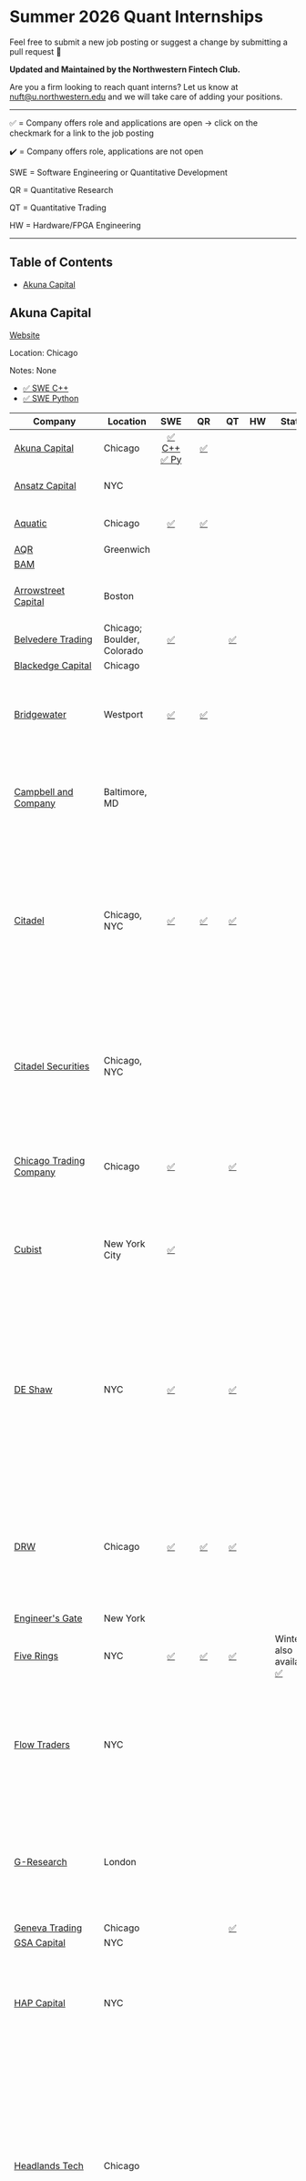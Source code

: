 # Summer 2026 Quant Internships

Feel free to submit a new job posting or suggest a change by submitting a pull request 🙏

**Updated and Maintained by the Northwestern Fintech Club.**

Are you a firm looking to reach quant interns? Let us know at nuft@u.northwestern.edu and we will take care of adding your positions. 

------

✅  = Company offers role and applications are open → click on the checkmark for a link to the job posting

✔️ = Company offers role, applications are not open

SWE = Software Engineering or Quantitative Development

QR = Quantitative Research

QT = Quantitative Trading

HW = Hardware/FPGA Engineering

------

## Table of Contents
- [Akuna Capital](#akuna-capital)


## Akuna Capital
[Website](https://akunacapital.com/careers#careers)

Location: Chicago

Notes: None

- [✅ SWE C++](https://akunacapital.com/job-details?gh_jid=6996427)
- [✅ SWE Python](https://akunacapital.com/job-details?gh_jid=7055471)


| Company| Location|SWE|QR|QT|HW|Status| Notes|
|-------------------------|-------------------------|:---------------------------------------------------------------------------------------------------------------------------------------------------:|:---------------------------------------------------------------------------------------------------------------------------------------------------:|:---------------------------------------------------------------------------------------------------------------------------------------------------:|:-------------------------------------------------------------------------------------------------------------------------------------------------:|--------------------------------------------------------------------|--------------------------------------------------------------------------------------------------------------------------------------------------------------------------------------------------------------------------------------------------------------------------------------------------|
| [Akuna Capital](https://akunacapital.com/careers#careers)|Chicago|[✅ C++]()  [✅ Py]()|[✅](https://akunacapital.com/job-details?gh_jid=7055793)|||||
| [Ansatz Capital](https://jobs.lever.co/ansatzcapital)|NYC||||||Very Small, Citadel Spinoff.|
| [Aquatic](https://boards.greenhouse.io/aquaticcapitalmanagement)|Chicago|[✅](https://job-boards.greenhouse.io/aquaticcapitalmanagement/jobs/7990895002)|[✅](https://job-boards.greenhouse.io/aquaticcapitalmanagement/jobs/7985726002)||||Very Small, Citadel Spinoff.|
| [AQR](https://careers.aqr.com/jobs/department/university-jobs#/)|Greenwich|||||||
| [BAM](https://bamfunds.force.com/s/)||||||||
| [Arrowstreet Capital](https://arrowstreetcapital.wd5.myworkdayjobs.com/en-US/Arrowstreet)|Boston||||||Fully Systematic. Very High PnL per head.|
| [Belvedere Trading](http://www.belvederetrading.com/jobs/)|Chicago; Boulder, Colorado|[✅](https://jobs.lever.co/belvederetrading/eddfd030-1b27-46db-9ef6-5b65e1e2484c)||[✅](https://jobs.lever.co/belvederetrading/ec52b73e-54b8-4f87-909d-a74cb288dc4d)||||
| [Blackedge Capital](https://boards.greenhouse.io/blackedgecapital)| Chicago|||||||
| [Bridgewater](https://www.bridgewater.com/working-at-bridgewater/job-openings)| Westport|[✅](https://job-boards.greenhouse.io/bridgewater89/jobs/7950099002)|[✅](https://job-boards.greenhouse.io/bridgewater89/jobs/7726966002)|||| Day Ralio's firm. Very unique culture and interviews. Very School Selective.|
| [Campbell and Company](https://workforcenow.adp.com/mascsr/default/mdf/recruitment/recruitment.html?cid=2de708e1-c847-43b1-bf0d-0bad30aca014&ccId=19000101_000001&type=MP&lang=en_US)| Baltimore, MD|||||| This small 60 employee multi-strat quant firm has an extremely collaborative culture.|
| [Citadel](https://www.citadel.com/careers/open-opportunities/students/internships/)| Chicago, NYC|[✅](https://www.citadelsecurities.com/careers/details/software-engineer-intern-us/)|[✅](https://www.citadelsecurities.com/careers/details/quantitative-research-analyst-intern-bs-ms-us/)|[✅](https://www.citadelsecurities.com/careers/details/quantitative-trading-intern-us/)||| The hedge fund side of Ken Griffin's Citadel. The quants are mostly on the Global Quantitative Strategies team (GQS). Citadel tends to be fairly school-selective.|
| [Citadel Securities](https://www.citadelsecurities.com/careers/students/internships/)|Chicago, NYC|||||| The market making arm of Citadel. The general perception is that the culture tends to be better at Citadel Securities vs Citadel LLC.|
| [Chicago Trading Company](https://www.chicagotrading.com/search#search-results) |Chicago|[✅](https://grnh.se/2f36ab9q5us)||[✅](https://grnh.se/28t263745us)|||Very trader led shop. Shares an office with Group One Trading.|
| [Cubist](https://careers.point72.com/?experience=internships)| New York City|[✅](https://careers.point72.com/CSJobDetail?jobName=quantitative-software-developer-intern&jobCode=CSS-0011537&location=New%20York&locale=English&retURL=/CSCareerSearch)||||| The quant arm of Steve Cohen's Point72 hedge fund. Pretty small and school selective.|
| [DE Shaw](https://www.deshaw.com/careers/internships)|NYC|[✅](https://www.deshaw.com/careers/software-developer-intern-new-york-summer-2026-5521)||[✅](https://www.deshaw.com/careers/proprietary-trading-intern-new-york-summer-2026-5379)|||Tends to be extremely school-selective, mostly recruiting from ivy leagues and similar. Generally considered a top destination for QRs, more so than other roles.|
| [DRW](https://drw.com/work-at-drw/category/campus/)|Chicago|[✅](https://www.drw.com/work-at-drw/listings/software-developer-intern-3157977)|[✅](https://www.drw.com/work-at-drw/listings/quantitative-research-intern-3151348)|[✅](https://www.drw.com/work-at-drw/listings/quantitative-trading-analyst-intern-3141981)||| Perception is that DRWers tend to have a good WLB but teams are usually siloed. Known for their PM type culture and relatively fluid roles.|
| [Engineer's Gate](https://www.eglp.com/)|New York| | | ||||
| [Five Rings](https://fiverings.com/careers)| NYC|[✅](https://job-boards.greenhouse.io/fiveringsllc/jobs/4806713008)|[✅](https://job-boards.greenhouse.io/fiveringsllc/jobs/4563183008)|[✅](https://job-boards.greenhouse.io/fiveringsllc/jobs/4613451008)||Winter also available. [✅](https://job-boards.greenhouse.io/fiveringsllc/jobs/4634686008)| Extremely school-selective - generally MIT only.|
| [Flow Traders](https://www.flowtraders.com/careers)|NYC|||||| Primary focus is on ETFs. Pay tends be lower than IMC and Optiver. One of the only publicly traded quant funds.|
| [G-Research](https://www.gresearch.co.uk/join-us/graduates/)| London|||||| Also hires people out of the US. Very focused on research with a lot of people working on cutting-edge Machine Learning.|
| [Geneva Trading](https://www.genevatrading.com/careers-open-positions/)| Chicago|||[✅](https://job-boards.greenhouse.io/genevatrading/jobs/4767553007)||||
| [GSA Capital](https://www.gsacapital.com/?section=careers&gh_src=)| NYC|||||||
| [HAP Capital](https://jobs.lever.co/hap-capital)|NYC||||||Another options market maker. Less known than (IMC, Optiver, ...) but well known in the OMM circle.|
| [Headlands Tech](https://www.headlandstech.com/careers/)| Chicago|||||| Founded by ex-Citadel people. Max Dama works here. Similarly to Ansatz, Aquatic, and Radix, a small firm that is willing to pay more than most competitors. Known to have a large focus on C++, both among QRs and SWEs.|
| [Hudson River Trading](https://www.hudsonrivertrading.com/careers/)|NYC|[✅](https://www.hudsonrivertrading.com/hrt-job/software-engineering-internship-summer-2026-2/)|[✅](https://www.hudsonrivertrading.com/hrt-job/algorithm-development-quant-research-internship-summer-2026-2/)|[✅](https://www.hudsonrivertrading.com/hrt-job/algorithm-trader-quantitative-trader-internship-summer-2026/)||| The Algo Dev role at HRT is essentially Quantitative Research. HRT's culture seems to be pretty similar to JS and pay is similar too. HRT has a bigger focus on ML with their dedicated HRT AI Labs. Known for recruiting UG QRs, and for very collegial culture.|
| [IMC Trading](https://careers.imc.com/us/en/student-opportunities)|Chicago|[✅](https://www.imc.com/us/careers/jobs/4580810101/)|[✅](https://www.imc.com/us/careers/jobs/4580808101)|[✅](https://www.imc.com/us/careers/jobs/4580757101)||[ML Research also available](https://www.imc.com/us/careers/jobs/4608584101)| Known for a pretty chill, tech-like culture. They're a more systematic OMM.|
| [Jane Street](https://www.janestreet.com/join-jane-street/open-roles/?type=students-and-new-grads&location=new-york)| NYC|[✅](https://www.janestreet.com/join-jane-street/position/8040547002/)|[✅](https://www.janestreet.com/join-jane-street/position/7979031002/)|[✅](https://www.janestreet.com/join-jane-street/position/8047137002/)||| Founded by ex-SIG people. Tends to be more school-agnostic than other firms. General perception of JS is that it has a very comfortable and nerdy culture. Specializes in ETF market making, and uses OCAML as their primary programming language.|
| [Jump Trading](https://www.jumptrading.com/careers/?titleSearch=campus+intern)| Chicago|[✅](https://www.jumptrading.com/careers/7124769/)|[✅](https://www.jumptrading.com/careers/7026718/)|[✅](https://www.jumptrading.com/careers/6900970/)||| Fairly school-selective recruiting. Very engineering-focused with siloed teams. Known for being extremely fast at execution.|
| [Mako Trading](https://www.mako.com/opportunities)|London|||||||
| [Marshall Wace](https://www.mwam.com/join-us/internships/)|NYC|[✅ Tech](https://job-boards.greenhouse.io/mwinternshipprogram/jobs/8062751002)||||||
| [Maven Securities](https://www.mavensecurities.com/jobs/) | London |  |  |  |  |  | Founded by ex-optiver traders. |  |
| [Millenium](https://www.mlp.com/job-listings/) | NYC |[✅](https://campusjobs.mlp.com/careers?pid=755944533187)|[✅](https://campusjobs.mlp.com/careers?pid=755944544682)|  |  |  |  |  |
| [Old Mission](https://www.oldmissioncapital.com/careers/https://www.oldmissioncapital.com/careers/) | Chicago, NYC |  |  |  |  |  | Takes 4 total for a winter internship. Very trader led. Many good traders come here to carve their own path. |  |
| [Optiver](https://optiver.com/working-at-optiver/career-opportunities/?numberposts=10) | Chicago, Austin | ✅[CHI](https://optiver.com/working-at-optiver/career-opportunities/7973726002/) [AUS](https://optiver.com/working-at-optiver/career-opportunities/7973725002/) | ✅[CHI](https://optiver.com/working-at-optiver/career-opportunities/8033071002/) [AUS](https://optiver.com/working-at-optiver/career-opportunities/7967593002/) | [CHI](https://optiver.com/working-at-optiver/career-opportunities/7832160002/) |  |  | Tends to have the highest pay out of the three big dutch firms (IMC, Optiver, Flow Traders) due to their marble bonus system. |  |
| [PDT Partners](https://pdtpartners.com/careers) | NYC |  |  |  |  |  | Founded by Pete Muller, very collaborative and secretive culture similar to Rentech. Recruits college students for mainly SWE but some SWE/QR combo roles (dependent on team). Exclusively recruits PhD students for full-time QR roles. |  |
| [Peak6](https://peak6.com/careers/?l=&q=intern#jointheparty) | Chicago |  |  |  |  |  | The internships are geared towards women. The new grad roles are open to everyone. |  |
| [QuantLab](https://www.quantlab.com/careers) | Houston |  |  |  |  |  |  |  |
| [Radix Trading](https://radixtrading.co/) | Chicago | [✅](https://job-boards.greenhouse.io/radixuniversity/jobs/7842108002) |  |  |  |  | Founded by ex-Citadel people. Radix calls SWEs Quantitative Technologists. Extremely secretive. |  |
| Renaissance | Setauket- East Setauket |  |  |  |  |  | The legendary OG quant fund. They interview some normal people for SWE, but other roles tend to be extremely difficult. |  |
| [Schonfeld](https://www.schonfeld.com/careers/) | Miami |  |  |  |  |  |  |  |
| [Seven Eight](https://www.seveneightcapital.com/join-us) | NYC |  |  |  |  |  |  |  |
| [SIG](https://careers.sig.com/intern-openings) | Bala Cynwyd | [✅](https://careers.sig.com/job/9571/Software-Engineering-Internship-Summer-2026) | [✅](https://careers.sig.com/job/9306/Quantitative-Research-Internship-Master-s-Summer-2026) | [✅](https://careers.sig.com/job/9377/Quantitative-Trader-Internship-Summer-2026) |  |  | Has a huge poker culture. Fairly chill culture but pay tends to be on the lower side, especially for SWEs. Considered one of the best or the best firms for traders to start their career. |  |
| [Squarepoint](https://www.squarepoint-capital.com/careers) | NYC |  |  | [✅](https://www.squarepoint-capital.com/open-opportunities?id=243853) |  |  |  |  |
| [TGS](https://www.tgsmc.com/join-our-team/) | Irvine |  |  |  |  |  | Perception ranges anywhere from JS to RenTech tier. Extremely secretive - not much else is known. |  |
| [Tower Research](https://www.tower-research.com/open-positions) | NYC | [✅](https://tower-research.com/open-positions/?gh_jid=6790327) | [✅](https://tower-research.com/open-positions/?gh_jid=6626259) | [✅](https://tower-research.com/open-positions/?gh_jid=7062358) |  |  | Super clustered into teams - traders tend to be all in one trader-researchers, while devs focus on the platform and general technology. |  |
| [TransMarketGroup](https://www.transmarketgroup.com/careers) | Chicago, Puerto Rico | [✅](https://job-boards.greenhouse.io/transmarketgroup/jobs/4749906007?gh_jid=4749906007) |  | [✅](https://job-boards.greenhouse.io/transmarketgroup/jobs/4749915007?gh_jid=4749915007) |  |  | Extremely trader led. Also take interns in Puerto Rico. |  |
| [TrexQuant Investments LP](https://trexquant.com/careers) | Samford |  |  |  |  |  | Founded by Ex-Millennium people. Only research and developers, entirely algorithmic and automatic. |  |
| [Tudor Investment Group](https://job-boards.greenhouse.io/tudorgroup?t=0k73iy1) | NYC, Oakland, Singapore |  |  |  |  |  | Focused on macro trading and discretionary strategies. Known for its founder, Paul Tudor Jones, and its emphasis on research-driven approaches. Mix of quant and discretionary trading styles. Culture can vary by team. |  |
| [Two Sigma](https://careers.twosigma.com/careers/OpenRoles/?5086=%5B16718737,16718736%5D&5086_format=3149&listFilterMode=1&jobRecordsPerPage=10&) | NYC |  | [✅](https://careers.twosigma.com/careers/JobDetail/New-York-New-York-United-States-Quantitative-Researcher-Internship-2026-Summer/13257) |  |  |  | Founded by ex-DE-Shaw people. Collaborative and chill culture. The org is mostly composed of QRs and SWEs. |  |
| [Valkyrie Trading](https://www.valkyrietrading.com/careers/) | Chicago |  |  |  |  |  |  |  |
| [Vatic Labs](http://www.vaticinvestments.com/careers/) | NYC |  |  |  |  |  | Founded by ex-Jump people. Focus on ML. |  |
| [Virtu Financial](https://www.virtu.com/careers/) | NYC, Austin | [✅](https://job-boards.greenhouse.io/virtu/jobs/7848570002) |  | [✅](https://job-boards.greenhouse.io/virtu/jobs/7848562002) |  |  | Known for being very HFT MM heavy. |  |
| [Voleon](https://voleon.com/jobs/) | Berkeley |  |  |  |  |  | Specializes in Machine Learning and recruits college students for SWE roles but primarily recruits PhD students for research roles. |  |
| [Voloridge](https://www.voloridge.com/join-our-team) | Jupiter, Florida | [✅](https://voloridge-investment-management.hiringthing.com/job/889648/research-software-engineer-intern-2026) | [✅](https://voloridge-investment-management.hiringthing.com/job/889639/quantitative-research-intern-2026) |  |  |  |  |  |
| [Wolverine](https://www.wolve.com/open-positions#lever-jobs-container) | Chicago |  |  |  |  |  | Generally a floor trader style firm. |  |
| [WorldQuant](https://www.worldquant.com/career-listing/) | NYC |  |  |  |  |  |  |  |
| [XTX Markets](https://www.xtxmarkets.com/career/internships-finance-risk-core-engineering/) | London |  |  |  |  |  | Branched out of GSA capital. Specializes in cutting edge machine learning applied to MM. |  |
